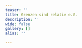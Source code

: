 ```yaml
---
teaser: ''
title: Grenzen sind relativ e.V.
description: ''
wide: false
gallery: []
alias: ''

---
```

